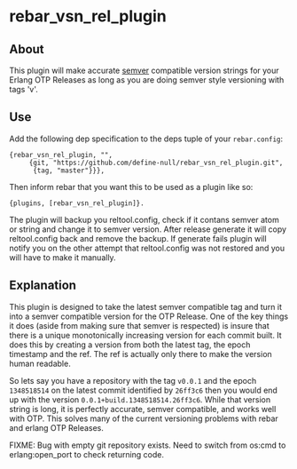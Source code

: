 rebar_vsn_rel_plugin
================

About
----

This plugin will make accurate [semver](http://semver.org) compatible
version strings for your Erlang OTP Releases as long as you are doing
semver style versioning with tags 'v<version>'.

Use
---

Add the following dep specification to the deps tuple of your
`rebar.config`:

    {rebar_vsn_rel_plugin, "",
         {git, "https://github.com/define-null/rebar_vsn_rel_plugin.git",
          {tag, "master"}}},

Then inform rebar that you want this to be used as a plugin like so:

    {plugins, [rebar_vsn_rel_plugin]}.

The plugin will backup you reltool.config, check if it contans semver atom or string and change it to semver version.
After release generate it will copy reltool.config back and remove the backup. If generate fails plugin will notify
you on the other attempt that reltool.config was not restored and you will have to make it manually.

Explanation
-------------

This plugin is designed to take the latest semver
compatible tag and turn it into a semver compatible version for the
OTP Release. One of the key things it does (aside from making sure
that semver is respected) is insure that there is a unique
monotonically increasing version for each commit built. It does this
by creating a version from both the latest tag, the epoch timestamp and
the ref. The ref is actually only there to make the version human
readable.

So lets say you have a repository with the tag `v0.0.1` and the epoch
`1348518514` on the latest commit identified by `26ff3c6` then you
would end up with the version `0.0.1+build.1348518514.26ff3c6`. While
that version string is long, it is perfectly accurate, semver
compatible, and works well with OTP. This solves many of the current
versioning problems with rebar and erlang OTP Releases.

FIXME: Bug with empty git repository exists. Need to switch from os:cmd to erlang:open_port to check
returning code.
